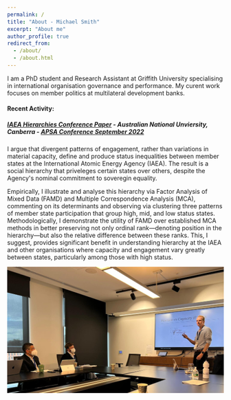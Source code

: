 ```yaml
---
permalink: /
title: "About - Michael Smith"
excerpt: "About me"
author_profile: true
redirect_from: 
  - /about/
  - /about.html
---
```


I am a PhD student and Research Assistant at Griffith University specialising in international organisation governance and performance. My curent work focuses on member politics at multilateral development banks.
  
  
  
#### Recent Activity:
##### [IAEA Hierarchies Conference Paper](/talks/2022_09_APSA_IAEA) - Australian National Unviersity, Canberra - [APSA Conference September 2022](https://politicsir.cass.anu.edu.au/events/2022-apsa-annual-conference)
I argue that divergent patterns of engagement, rather than variations in material capacity, define and produce status inequalities between member states  at the International Atomic Energy Agency (IAEA). The result is a social hierarchy that priveleges certain states over others, despite the Agency's nominal commitment to soveregin equality.

Empirically, I illustrate and analyse this hierarchy via Factor Analysis of Mixed Data (FAMD) and Multiple Correspondence Analysis (MCA), commenting on its determinants and observing via clustering three patterns of member state participation that group high, mid, and low status states. Methodologically, I demonstrate the utility of FAMD over established MCA methods in better preserving not only ordinal rank—denoting position in the hierarchy—but also the relative difference between these ranks. This, I suggest, provides significant benefit in understanding hierarchy at the IAEA and other organisations where capacity and engagement vary greatly between states, particularly among those with high status. 

![International Relations Stream #3, Monday September 26 2022](/images/APSA_2022_09_Talk_Image.png)
